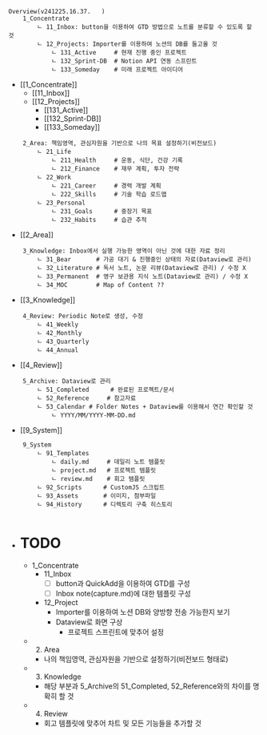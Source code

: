 
```
Overview(v241225.16.37.   )
	1_Concentrate
	    ㄴ 11_Inbox: button을 이용하여 GTD 방법으로 노트를 분류할 수 있도록 할 것
	    ㄴ 12_Projects: Importer를 이용하여 노션의 DB를 들고올 것
	        ㄴ 131_Active     # 현재 진행 중인 프로젝트
	        ㄴ 132_Sprint-DB  # Notion API 연동 스프린트
	        ㄴ 133_Someday    # 미래 프로젝트 아이디어
```
- [[1_Concentrate]]
	- [[11_Inbox]]
	- [[12_Projects]]
		- [[131_Active]]
		- [[132_Sprint-DB]]
		- [[133_Someday]]
```
	2_Area: 책임영역, 관심자원을 기반으로 나의 목표 설정하기(비전보드)
	    ㄴ 21_Life
	        ㄴ 211_Health     # 운동, 식단, 건강 기록
	        ㄴ 212_Finance    # 재무 계획, 투자 전략
	    ㄴ 22_Work
	        ㄴ 221_Career     # 경력 개발 계획
	        ㄴ 222_Skills     # 기술 학습 로드맵
	    ㄴ 23_Personal
	        ㄴ 231_Goals      # 중장기 목표
	        ㄴ 232_Habits     # 습관 추적
```
- [[2_Area]]
```	
	3_Knowledge: Inbox에서 실행 가능한 영역이 아닌 것에 대한 자료 정리
		ㄴ 31_Bear       # 가공 대기 & 진행중인 상태의 자료(Dataview로 관리)
		ㄴ 32_Literature # 독서 노트, 논문 리뷰(Dataview로 관리) / 수정 X
		ㄴ 33_Permanent  # 영구 보관용 지식 노트(Dataview로 관리) / 수정 X
		ㄴ 34_MOC        # Map of Content ??
```
- [[3_Knowledge]]
```
	4_Review: Periodic Note로 생성, 수정
		ㄴ 41_Weekly
		ㄴ 42_Monthly
		ㄴ 43_Quarterly
		ㄴ 44_Annual
```
- [[4_Review]]
```
	5_Archive: Dataview로 관리
	    ㄴ 51_Completed      # 완료된 프로젝트/문서
	    ㄴ 52_Reference     # 참고자료
	    ㄴ 53_Calendar # Folder Notes + Dataview를 이용해서 연간 확인할 것
			ㄴ YYYY/MM/YYYY-MM-DD.md
```
- [[9_System]]
```
	9_System
	    ㄴ 91_Templates
	        ㄴ daily.md     # 데일리 노트 템플릿
	        ㄴ project.md   # 프로젝트 템플릿
	        ㄴ review.md    # 회고 템플릿
	    ㄴ 92_Scripts      # CustomJS 스크립트
	    ㄴ 93_Assets       # 이미지, 첨부파일
	    ㄴ 94_History      # 디렉토리 구축 히스토리
	
```

- # TODO
	- 1_Concentrate
		- 11_Inbox
			- [ ] button과 QuickAdd을 이용하여 GTD를 구성
			- [ ] Inbox note(capture.md)에 대한 템플릿 구성
		- 12_Project
			- Importer를 이용하여 노션 DB와 양방향 전송 가능한지 보기
			- Dataview로 화면 구상
				- 프로젝트 스프린트에 맞추어 설정
	- 2. Area
		- 나의 책임영역, 관심자원을 기반으로 설정하기(비전보드 형태로)
	- 3. Knowledge
		- 해당 부분과 5_Archive의 51_Completed, 52_Reference와의 차이를 명확히 할 것
	- 4. Review
		- 회고 템플릿에 맞추어 차트 및 모든 기능들을 추가할 것